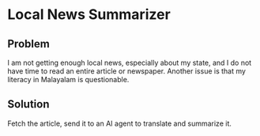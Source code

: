 # Local News Summarizer

## Problem  
I am not getting enough local news, especially about my state, and I do not have time to read an entire article or newspaper. Another issue is that my literacy in Malayalam is questionable.

## Solution  
Fetch the article, send it to an AI agent to translate and summarize it.
